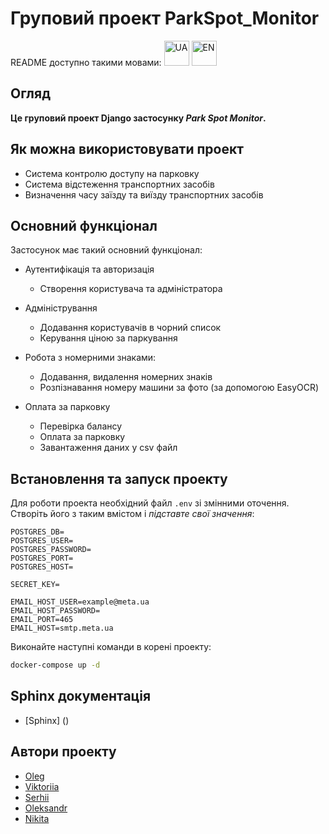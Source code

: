 # Груповий проект ParkSpot_Monitor

README доступно такими мовами:
<a href="https://https://github.com/olegdenko/ParkSpot_Monitor/blob/dev/README.md">
<img src="https://em-content.zobj.net/thumbs/120/apple/354/flag-ukraine_1f1fa-1f1e6.png" alt="UA" width="40" height="40"></a>
<a href="https://github.com/olegdenko/ParkSpot_Monitor/blob/dev/README.eng.md">
<img src="https://em-content.zobj.net/thumbs/120/apple/354/flag-united-states_1f1fa-1f1f8.png" alt="EN" width="40" height="40"></a>


## **Огляд**

**Це груповий проект Django застосунку *Park Spot Monitor*.**

## Як можна використовувати проект

* Система контролю доступу на парковку
* Система відстеження транспортних засобів
* Визначення часу заїзду та виїзду транспортних засобів

##  **Основний функціонал**

Застосунок має такий основний функціонал:
* Аутентифікація та авторизація
    * Створення користувача та адміністратора

* Адміністрування
    * Додавання користувачів в чорний список
    * Керування ціною за паркування

* Робота з номерними знаками:
    * Додавання, видалення номерних знаків
    * Розпізнавання номеру машини за фото (за допомогою EasyOCR)

* Оплата за парковку
    * Перевірка балансу
    * Оплата за парковку
    * Завантаження даних у csv файл

## **Встановлення та запуск проекту** 

Для роботи проекта необхідний файл `.env` зі змінними оточення.
Створіть його з таким вмістом і *підставте свої значення*:

```dotenv
POSTGRES_DB=
POSTGRES_USER=
POSTGRES_PASSWORD=
POSTGRES_PORT=
POSTGRES_HOST= 

SECRET_KEY=

EMAIL_HOST_USER=example@meta.ua
EMAIL_HOST_PASSWORD=
EMAIL_PORT=465
EMAIL_HOST=smtp.meta.ua
```

Виконайте наступні команди в корені проекту:
```bash
docker-compose up -d
```
## Sphinx документація
* [Sphinx] ()

##  **Автори проекту** 
* [Oleg](https://github.com/olegdenko)
* [Viktoriia](https://github.com/Nilinz)
* [Serhii](https://github.com/SerhiiAndreiko)
* [Oleksandr](https://github.com/SVcheburator)
* [Nikita](https://github.com/Nikita-devel)